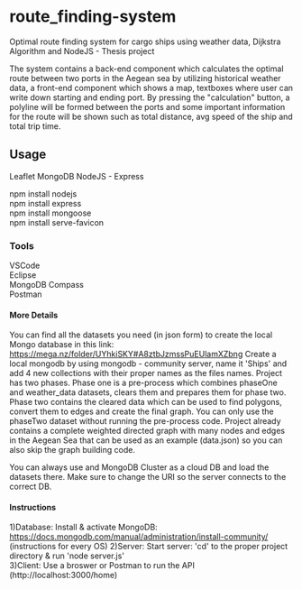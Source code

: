 

# route_finding-system
Optimal route finding system for cargo ships using weather data, Dijkstra Algorithm and NodeJS - Thesis project

The system contains a back-end component which calculates the optimal route between two ports in the Aegean sea by utilizing historical weather data, a front-end component which shows a map, textboxes where user can write down starting and ending port. By pressing the "calculation" button, a polyline will be formed between the ports and some important information for the route will be shown such as total distance, avg speed of the ship and total trip time. 


## Usage
Leaflet
MongoDB
NodeJS - Express

npm install nodejs  
npm install express  
npm install mongoose  
npm install serve-favicon

### Tools
VSCode  
Eclipse  
MongoDB Compass  
Postman

#### More Details

You can find all the datasets you need (in json form) to create the local Mongo database in this link: https://mega.nz/folder/UYhkiSKY#A8ztbJzmssPuEUlamXZbng
Create a local mongodb by using mongodb - community server, name it 'Ships' and add 4 new collections with their proper names as the files names.
Project has two phases. Phase one is a pre-process which combines phaseOne and weather_data datasets, clears them and prepares them for phase two.
Phase two contains the cleared data which can be used to find polygons, convert them to edges and create the final graph. You can only use the phaseTwo dataset without running the pre-process code. Project already contains a complete weighted directed graph with many nodes and edges in the Aegean Sea that can be used as an example (data.json) so you can also skip the graph building code. 

You can always use and MongoDB Cluster as a cloud DB and load the datasets there. Make sure to change the URI so the server connects to the correct DB.


#### Instructions

1)Database: Install & activate MongoDB: https://docs.mongodb.com/manual/administration/install-community/ (instructions for every OS) 
2)Server: Start server: 'cd' to the proper project directory & run 'node server.js'  
3)Client: Use a broswer or Postman to run the API (http://localhost:3000/home)  
  

